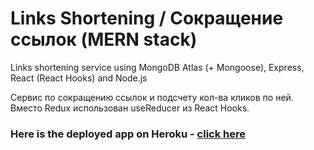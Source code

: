 # Links Shortening / Сокращение ссылок (MERN stack)
Links shortening service using MongoDB Atlas (+ Mongoose), Express, React (React Hooks) and Node.js

Сервис по сокращению ссылок и подсчету кол-ва кликов по ней. Вместо Redux использован useReducer из React Hooks.

### Here is the deployed app on Heroku - [click here](https://links-shortening.herokuapp.com/)
